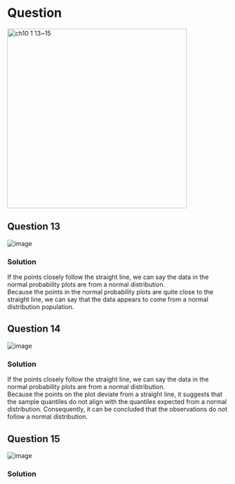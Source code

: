 # Question
<img width="409" alt="ch10 1 13~15" src="https://github.com/user-attachments/assets/77b8789a-de41-436d-986f-79960b3c107d"/>


## Question 13
![image](https://github.com/user-attachments/assets/30f4f690-75b7-4c02-a0a2-c0823afb90ef)


### Solution

If the points closely follow the straight line, we can say the data in the normal probability plots are from a normal distribution.  
Because the points in the normal probability plots are quite close to the straight line, we can say that the data appears to come from a normal distribution population.  


## Question 14
![image](https://github.com/user-attachments/assets/9532d64d-a9b9-4430-bd02-3830b7443429)

### Solution

If the points closely follow the straight line, we can say the data in the normal probability plots are from a normal distribution.  
Because the points on the plot deviate from a straight line, it suggests that the sample quantiles do not align with the quantiles expected from a normal distribution. Consequently, it can be concluded that the observations do not follow a normal distribution.

## Question 15
![image](https://github.com/user-attachments/assets/2857118e-ea77-4e2c-8642-1fa1a64408b6)

### Solution

